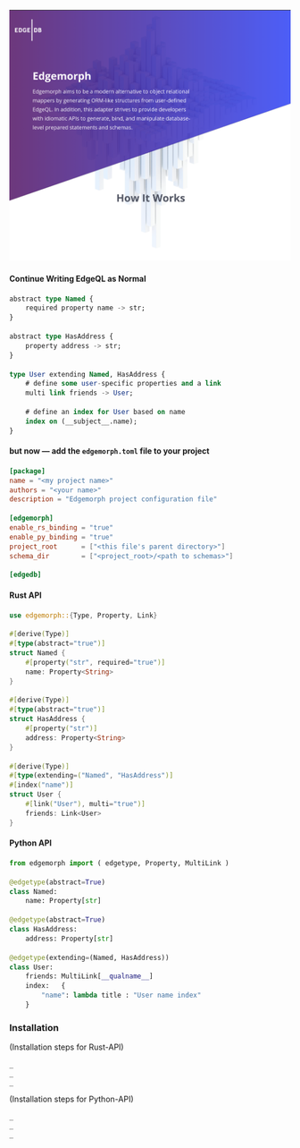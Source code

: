![EdgemorphBanner](/banner.png)

#### Continue Writing EdgeQL as Normal

```sql
abstract type Named {
    required property name -> str;
}

abstract type HasAddress {
    property address -> str;
}

type User extending Named, HasAddress {
    # define some user-specific properties and a link
    multi link friends -> User;

    # define an index for User based on name
    index on (__subject__.name);
}
```

#### but now — add the `edgemorph.toml` file to your project

```toml
[package]
name = "<my project name>"
authors = "<your name>"
description = "Edgemorph project configuration file"

[edgemorph]
enable_rs_binding = "true"
enable_py_binding = "true"
project_root      = ["<this file's parent directory>"]
schema_dir        = ["<project_root>/<path to schemas>"]

[edgedb]

```

#### Rust API

```rust
use edgemorph::{Type, Property, Link}

#[derive(Type)]
#[type(abstract="true")]
struct Named {
    #[property("str", required="true")]
    name: Property<String>
}

#[derive(Type)]
#[type(abstract="true")]
struct HasAddress {
    #[property("str")]
    address: Property<String>
}

#[derive(Type)]
#[type(extending=("Named", "HasAddress")]
#[index("name")]
struct User {
    #[link("User"), multi="true")]
    friends: Link<User>
}
```


#### Python API

```python
from edgemorph import ( edgetype, Property, MultiLink )

@edgetype(abstract=True)
class Named:
    name: Property[str]

@edgetype(abstract=True)
class HasAddress:
    address: Property[str]

@edgetype(extending=(Named, HasAddress))
class User:
    friends: MultiLink[__qualname__]
    index:   {
        "name": lambda title : "User name index"
    }
```

### Installation

(Installation steps for Rust-API)

```
_
_
_
```

(Installation steps for Python-API)

```
_
_
_
```


